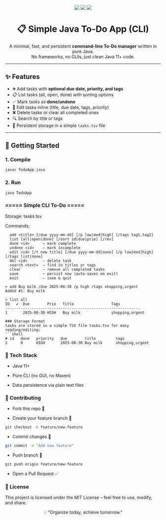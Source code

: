 <p align="center">
  <img src="https://img.shields.io/badge/Java-11+-red?style=for-the-badge&logo=java&logoColor=white" />
  <img src="https://img.shields.io/badge/CLI-App-blue?style=for-the-badge&logo=gnu-bash&logoColor=white" />
  <img src="https://img.shields.io/badge/Status-Active-brightgreen?style=for-the-badge" />
</p>

<h1 align="center">📋 Simple Java To-Do App (CLI)</h1>

<p align="center">
  A minimal, fast, and persistent <b>command-line To-Do manager</b> written in pure Java.  
  <br>No frameworks, no GUIs, just clean Java 11+ code.
</p>

---

## ✨ Features
- ➕ Add tasks with **optional due date, priority, and tags**
- 📋 List tasks (all, open, done) with sorting options
- ✅ Mark tasks as **done/undone**
- 📝 Edit tasks inline (title, due date, tags, priority)
- ❌ Delete tasks or clear all completed ones
- 🔍 Search by title or tags
- 💾 Persistent storage in a simple `tasks.tsv` file

---

## 🚀 Getting Started

### 1. Compile
```bash
javac TodoApp.java
```
### 2. Run
```bash
java TodoApp
```

### ===== Simple CLI To-Do =====
Storage: tasks.tsv

Commands:
```
  add <title> [/due yyyy-mm-dd] [/p low|med|high] [/tags tag1,tag2]
  list [all|open|done] [/sort id|due|prio] [/rev]
  done <id>      — mark complete
  undone <id>    — mark incomplete
  edit <id> [/t new title] [/due yyyy-mm-dd|none] [/p low|med|high] [/tags list|none]
  del <id>       — delete task
  search <text>  — find in titles or tags
  clear          — remove all completed tasks
  save           — persist now (auto-saves on exit)
  exit           — save & quit

> add Buy milk /due 2025-08-30 /p high /tags shopping,urgent
Added #1: Buy milk

> list all
ID   ✔  Due        Prio   Title                 Tags
-------------------------------------------------------------
1       2025-08-30 HIGH   Buy milk              shopping,urgent

### Storage Format
tasks are stored in a simple TSV file tasks.tsv for easy reading/editing:
```shell
# id   done   priority   due        title         tags
1      0      HIGH       2025-08-30 Buy milk      shopping,urgent

```
### 🔧 Tech Stack

- Java 11+

- Pure CLI (no GUI, no Maven)

- Data persistence via plain text files

### 🤝 Contributing

- Fork this repo 🍴

- Create your feature branch 🔨
```bash
git checkout -b feature/new-feature
```


- Commit changes 🎉
```bash
git commit -m "Add new feature"
```

- Push branch 🚀
```bash
git push origin feature/new-feature
```

- Open a Pull Request ✅

### 📜 License

This project is licensed under the MIT License – feel free to use, modify, and share.

<p align="center"> 💡 “Organize today, achieve tomorrow.” </p>

